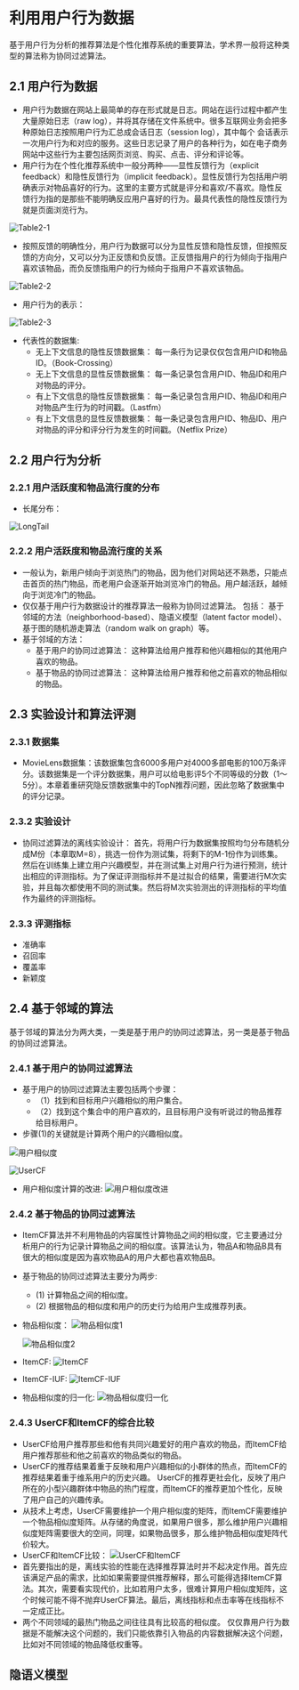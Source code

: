 # 利用用户行为数据

基于用户行为分析的推荐算法是个性化推荐系统的重要算法，学术界一般将这种类型的算法称为协同过滤算法。

## 2.1 用户行为数据

  - 用户行为数据在网站上最简单的存在形式就是日志。网站在运行过程中都产生大量原始日志（raw log），并将其存储在文件系统中。很多互联网业务会把多种原始日志按照用户行为汇总成会话日志（session log），其中每个 会话表示一次用户行为和对应的服务。这些日志记录了用户的各种行为，如在电子商务网站中这些行为主要包括网页浏览、购买、点击、评分和评论等。
  - 用户行为在个性化推荐系统中一般分两种——显性反馈行为（explicit feedback）和隐性反馈行为（implicit feedback）。显性反馈行为包括用户明确表示对物品喜好的行为。这里的主要方式就是评分和喜欢/不喜欢。隐性反馈行为指的是那些不能明确反应用户喜好的行为。最具代表性的隐性反馈行为就是页面浏览行为。
  
  ![Table2-1](../图片/Table2-1.PNG)

  - 按照反馈的明确性分，用户行为数据可以分为显性反馈和隐性反馈，但按照反馈的方向分，又可以分为正反馈和负反馈。正反馈指用户的行为倾向于指用户喜欢该物品，而负反馈指用户的行为倾向于指用户不喜欢该物品。
  
  ![Table2-2](../图片/Table2-2.PNG)
  
  - 用户行为的表示：
  
  ![Table2-3](../图片/Table2-3.PNG)
  
  - 代表性的数据集:
    - 无上下文信息的隐性反馈数据集： 每一条行为记录仅仅包含用户ID和物品ID。（Book-Crossing）
    - 无上下文信息的显性反馈数据集： 每一条记录包含用户ID、物品ID和用户对物品的评分。
    - 有上下文信息的隐性反馈数据集： 每一条记录包含用户ID、物品ID和用户对物品产生行为的时间戳。（Lastfm）
    - 有上下文信息的显性反馈数据集： 每一条记录包含用户ID、物品ID、用户对物品的评分和评分行为发生的时间戳。（Netflix Prize）
    
## 2.2 用户行为分析

### 2.2.1 用户活跃度和物品流行度的分布

  - 长尾分布：
  
  ![LongTail](../图片/LongTail.PNG)
 
### 2.2.2 用户活跃度和物品流行度的关系

  - 一般认为，新用户倾向于浏览热门的物品，因为他们对网站还不熟悉，只能点击首页的热门物品，而老用户会逐渐开始浏览冷门的物品。用户越活跃，越倾向于浏览冷门的物品。
  - 仅仅基于用户行为数据设计的推荐算法一般称为协同过滤算法。 包括： 基于邻域的方法（neighborhood-based）、隐语义模型（latent factor model）、基于图的随机游走算法（random walk on graph）等。
  - 基于邻域的方法：
    - 基于用户的协同过滤算法： 这种算法给用户推荐和他兴趣相似的其他用户喜欢的物品。
    - 基于物品的协同过滤算法： 这种算法给用户推荐和他之前喜欢的物品相似的物品。

## 2.3 实验设计和算法评测

### 2.3.1 数据集

  - MovieLens数据集：该数据集包含6000多用户对4000多部电影的100万条评分。该数据集是一个评分数据集，用户可以给电影评5个不同等级的分数（1～5分）。本章着重研究隐反馈数据集中的TopN推荐问题，因此忽略了数据集中的评分记录。
  
### 2.3.2 实验设计

  - 协同过滤算法的离线实验设计： 首先，将用户行为数据集按照均匀分布随机分成M份（本章取M=8），挑选一份作为测试集，将剩下的M-1份作为训练集。然后在训练集上建立用户兴趣模型，并在测试集上对用户行为进行预测，统计出相应的评测指标。为了保证评测指标并不是过拟合的结果，需要进行M次实验，并且每次都使用不同的测试集。然后将M次实验测出的评测指标的平均值作为最终的评测指标。

### 2.3.3 评测指标

  - 准确率
  - 召回率
  - 覆盖率
  - 新颖度

## 2.4 基于邻域的算法

基于邻域的算法分为两大类，一类是基于用户的协同过滤算法，另一类是基于物品的协同过滤算法。

### 2.4.1 基于用户的协同过滤算法

  - 基于用户的协同过滤算法主要包括两个步骤：
    - （1）找到和目标用户兴趣相似的用户集合。
    - （2）找到这个集合中的用户喜欢的，且目标用户没有听说过的物品推荐给目标用户。
  - 步骤(1)的关键就是计算两个用户的兴趣相似度。
  
  ![用户相似度](../图片/用户相似度.PNG)
  
  ![UserCF](../图片/UserCF.PNG)
  
  - 用户相似度计算的改进:
  ![用户相似度改进](../图片/用户相似度改进.PNG)

### 2.4.2 基于物品的协同过滤算法

  - ItemCF算法并不利用物品的内容属性计算物品之间的相似度，它主要通过分析用户的行为记录计算物品之间的相似度。该算法认为，物品A和物品B具有很大的相似度是因为喜欢物品A的用户大都也喜欢物品B。
  - 基于物品的协同过滤算法主要分为两步:
    - (1) 计算物品之间的相似度。
    - (2) 根据物品的相似度和用户的历史行为给用户生成推荐列表。
  - 物品相似度：
    ![物品相似度1](../图片/物品相似度1.PNG)
  
    ![物品相似度2](../图片/物品相似度2.PNG)
  - ItemCF:
    ![ItemCF](../图片/ItemCF.PNG)
  - ItemCF-IUF:
    ![ItemCF-IUF](../图片/ItemCF-IUF.PNG)
  - 物品相似度的归一化:
    ![物品相似度归一化](../图片/物品相似度归一化.PNG)
  
### 2.4.3 UserCF和ItemCF的综合比较

  - UserCF给用户推荐那些和他有共同兴趣爱好的用户喜欢的物品，而ItemCF给用户推荐那些和他之前喜欢的物品类似的物品。
  - UserCF的推荐结果着重于反映和用户兴趣相似的小群体的热点，而ItemCF的推荐结果着重于维系用户的历史兴趣。 UserCF的推荐更社会化，反映了用户所在的小型兴趣群体中物品的热门程度，而ItemCF的推荐更加个性化，反映了用户自己的兴趣传承。
  - 从技术上考虑，UserCF需要维护一个用户相似度的矩阵，而ItemCF需要维护一个物品相似度矩阵。从存储的角度说，如果用户很多，那么维护用户兴趣相似度矩阵需要很大的空间，同理，如果物品很多，那么维护物品相似度矩阵代价较大。
  - UserCF和ItemCF比较：
    ![UserCF和ItemCF](../图片/UserCF和ItemCF.PNG)
  - 首先要指出的是，离线实验的性能在选择推荐算法时并不起决定作用。首先应该满足产品的需求，比如如果需要提供推荐解释，那么可能得选择ItemCF算法。其次，需要看实现代价，比如若用户太多，很难计算用户相似度矩阵，这个时候可能不得不抛弃UserCF算法。最后，离线指标和点击率等在线指标不一定成正比。
  - 两个不同领域的最热门物品之间往往具有比较高的相似度。 仅仅靠用户行为数据是不能解决这个问题的，我们只能依靠引入物品的内容数据解决这个问题，比如对不同领域的物品降低权重等。

## 隐语义模型
